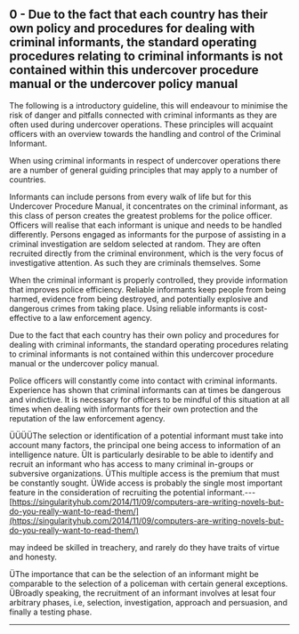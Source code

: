 ## 0 - Due to the fact that each country has their own policy and procedures for dealing with criminal informants, the standard operating procedures relating to criminal informants is not contained within this undercover procedure manual or the undercover policy manual

The following is a introductory guideline, this will endeavour to minimise the risk of danger and pitfalls connected with criminal informants as they are often used during undercover operations. These principles will acquaint officers with an overview towards the handling and control of the Criminal Informant.

When using criminal informants in respect of undercover operations there are a number of general guiding principles that may apply to a number of countries.

Informants can include persons from every walk of life but for this Undercover Procedure Manual, it concentrates on the criminal informant, as this class of person creates the greatest problems for the police officer. Officers will realise that each informant is unique and needs to be handled differently. Persons engaged as informants for the purpose of assisting in a criminal investigation are seldom selected at random. They are often recruited directly from the criminal environment, which is the very focus of investigative attention.  As such they are criminals themselves.  Some

When the criminal informant is properly controlled, they provide information that improves police efficiency. Reliable informants keep people from being harmed, evidence from being destroyed, and potentially explosive and dangerous crimes from taking place. Using reliable informants is cost-effective to a law enforcement agency.

Due to the fact that each country has their own policy and procedures for dealing with criminal informants, the standard operating procedures relating to criminal informants is not contained within this undercover procedure manual or the undercover policy manual.

Police officers will constantly come into contact with criminal informants. Experience has shown that criminal informants can at times be dangerous and vindictive.  It is necessary for officers to be mindful of this situation at all times when dealing with informants for their own protection and the reputation of the law enforcement agency.

ÜÜÜÜThe selection or identification of a potential informant must take into account many factors, the principal one being access to information of an intelligence nature. ÜIt is particularly desirable to be able to identify and recruit an informant who has access to many criminal in-groups or subversive organizations. ÜThis multiple access is the premium that must be constantly sought. ÜWide access is probably the single most important feature in the consideration of recruiting the potential informant.---[https://singularityhub.com/2014/11/09/computers-are-writing-novels-but-do-you-really-want-to-read-them/](https://singularityhub.com/2014/11/09/computers-are-writing-novels-but-do-you-really-want-to-read-them/)

may indeed be skilled in treachery, and rarely do they have traits of virtue and honesty.

ÜThe importance that can be the selection of an informant might be comparable to the selection of a policeman with certain general exceptions. ÜBroadly speaking, the recruitment of an informant involves at lesat four arbitrary phases, i.e, selection, investigation, approach and persuasion, and finally a testing phase.

- - -


